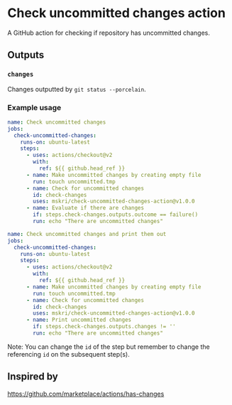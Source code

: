 # Check uncommitted changes action

A GitHub action for checking if repository has uncommitted changes.

## Outputs

### `changes`

Changes outputted by `git status --porcelain`.

### Example usage

```yaml
name: Check uncommitted changes
jobs:
  check-uncommitted-changes:
    runs-on: ubuntu-latest
    steps:
      - uses: actions/checkout@v2
        with:
          ref: ${{ github.head_ref }}
      - name: Make uncommitted changes by creating empty file
        run: touch uncommitted.tmp
      - name: Check for uncommitted changes
        id: check-changes
        uses: mskri/check-uncommitted-changes-action@v1.0.0
      - name: Evaluate if there are changes
        if: steps.check-changes.outputs.outcome == failure()
        run: echo "There are uncommitted changes"
```

```yaml
name: Check uncommitted changes and print them out
jobs:
  check-uncommitted-changes:
    runs-on: ubuntu-latest
    steps:
      - uses: actions/checkout@v2
        with:
          ref: ${{ github.head_ref }}
      - name: Make uncommitted changes by creating empty file
        run: touch uncommitted.tmp
      - name: Check for uncommitted changes
        id: check-changes
        uses: mskri/check-uncommitted-changes-action@v1.0.0
      - name: Print uncommitted changes
        if: steps.check-changes.outputs.changes != ''
        run: echo "There are uncommitted changes"
```

Note: You can change the `id` of the step but remember to change the referencing `id` on the subsequent step(s).

## Inspired by

https://github.com/marketplace/actions/has-changes
